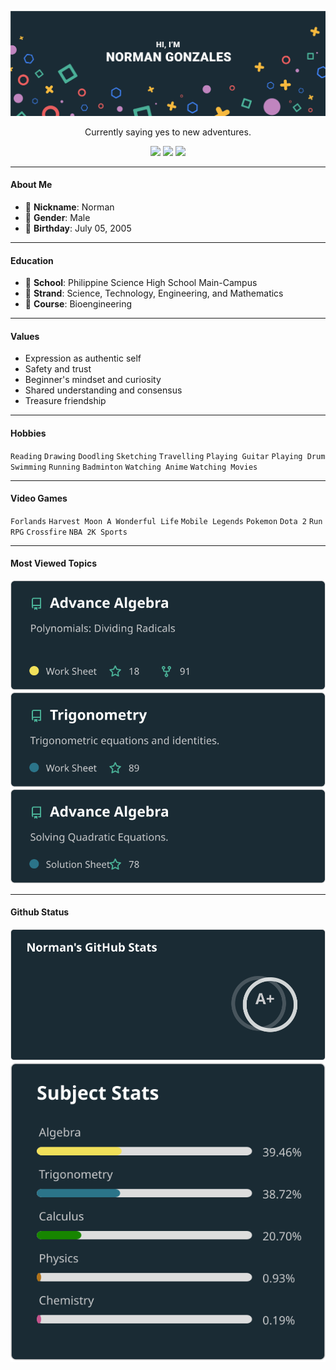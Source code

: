![cover_photo](https://github.com/normanagustin-gonzales/normanagustin-gonzales/blob/main/cover.jpg)

<p align="center">Currently saying yes to new adventures.</p>

<p align="center">
  <img src="https://img.shields.io/badge/Joined%202%20Years%20Ago-Temporary%20Open-blue">
  <img src="https://img.shields.io/badge/Friends-117-blue">
  <img src="https://img.shields.io/badge/Visitors-164-blue">
</p>

<hr>

<h4 align="left">About Me</h4>
<ul>
  <li>📛 <strong>Nickname</strong>: Norman</li>
  <li>👨 <strong>Gender</strong>: Male</li>
  <li>🎂 <strong>Birthday</strong>: July 05, 2005</li>
</ul>
<hr>

<h4 align="left">Education</h4>
<ul>
  <li>🏫 <strong>School</strong>: Philippine Science High School Main-Campus</li>
  <li>📃 <strong>Strand</strong>: Science, Technology, Engineering, and Mathematics</li>
  <li>📃 <strong>Course</strong>: Bioengineering</li>
</ul>
<hr>

<h4 align="left">Values</h4>
<ul>
  <li>Expression as authentic self</li>
  <li>Safety and trust</li>
  <li>Beginner's mindset and curiosity</li>
  <li>Shared understanding and consensus</li>
  <li>Treasure friendship</li>
</ul>
<hr>

<h4 align="left">Hobbies</h4>
<code>Reading</code> <code>Drawing</code> <code>Doodling</code> <code>Sketching</code> <code>Travelling</code> <code>Playing Guitar</code> <code>Playing Drum</code> <code>Swimming</code> <code>Running</code> <code>Badminton</code> <code>Watching Anime</code> <code>Watching Movies</code>
<hr>

<h4 align="left">Video Games</h4>
<code>Forlands</code> <code>Harvest Moon A Wonderful Life</code> <code>Mobile Legends</code> <code>Pokemon</code> <code>Dota 2</code> <code>Run RPG</code> <code>Crossfire</code> <code>NBA 2K Sports</code>
 <hr>
  
<h4 align="left">Most Viewed Topics</h4>
<img src="https://raw.githubusercontent.com/normanagustin-gonzales/normanagustin-gonzales/main/algebra-2.svg">
<img src="https://raw.githubusercontent.com/normanagustin-gonzales/normanagustin-gonzales/main/trigonometry.svg">
<img src="https://raw.githubusercontent.com/normanagustin-gonzales/normanagustin-gonzales/main/algebra.svg">
<hr>

<h4 align="left">Github Status</h4>
<img src="https://raw.githubusercontent.com/normanagustin-gonzales/normanagustin-gonzales/main/grade.svg">
<img src="https://raw.githubusercontent.com/normanagustin-gonzales/normanagustin-gonzales/main/subject.svg">
